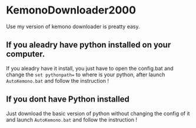 # KemonoDownloader2000
Use my version of kemono downloader is preatty easy.

## If you aleadry have python installed on your computer.
If you aleadry have it install, you just have to open the config.bat
and change the `set pythonpath=` to where is your python, after launch `AutoKemono.bat` and follow the instruction !

## If you dont have Python installed
Just download the basic version of python without changing the config of it and launch `AutoKemono.bat` and follow the instruction !
